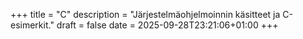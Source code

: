 +++
title = "C"
description = "Järjestelmäohjelmoinnin käsitteet ja C-esimerkit."
draft = false
date = 2025-09-28T23:21:06+01:00
+++
